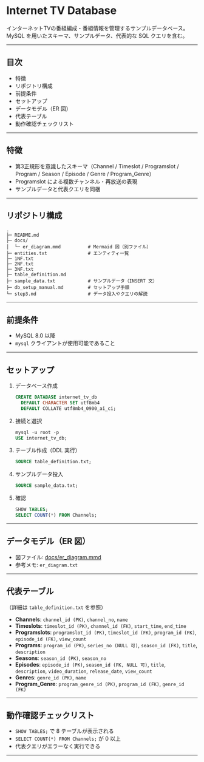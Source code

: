# Internet TV Database

インターネットTVの番組編成・番組情報を管理するサンプルデータベース。
MySQL を用いたスキーマ、サンプルデータ、代表的な SQL クエリを含む。

---

## 目次

* 特徴
* リポジトリ構成
* 前提条件
* セットアップ
* データモデル（ER 図）
* 代表テーブル
* 動作確認チェックリスト

---

## 特徴

* 第3正規形を意識したスキーマ（Channel / Timeslot / Programslot / Program / Season / Episode / Genre / Program\_Genre）
* Programslot による複数チャンネル・再放送の表現
* サンプルデータと代表クエリを同梱

---

## リポジトリ構成

```
.
├─ README.md
├─ docs/
│  └─ er_diagram.mmd          # Mermaid 図（別ファイル）
├─ entities.txt               # エンティティ一覧
├─ 1NF.txt
├─ 2NF.txt
├─ 3NF.txt                    
├─ table_definition.md       
├─ sample_data.txt            # サンプルデータ（INSERT 文）
├─ db_setup_manual.md         # セットアップ手順
└─ step3.md                   # データ投入やクエリの解説
```

---

## 前提条件

* MySQL 8.0 以降
* `mysql` クライアントが使用可能であること

---

## セットアップ

1. データベース作成

   ```sql
   CREATE DATABASE internet_tv_db
     DEFAULT CHARACTER SET utf8mb4
     DEFAULT COLLATE utf8mb4_0900_ai_ci;
   ```
2. 接続と選択

   ```sql
   mysql -u root -p
   USE internet_tv_db;
   ```
3. テーブル作成（DDL 実行）

   ```sql
   SOURCE table_definition.txt;
   ```
4. サンプルデータ投入

   ```sql
   SOURCE sample_data.txt;
   ```
5. 確認

   ```sql
   SHOW TABLES;
   SELECT COUNT(*) FROM Channels;
   ```

---

## データモデル（ER 図）

* 図ファイル: [docs/er\_diagram.mmd](docs/er_diagram.mmd)
* 参考メモ: `er_diagram.txt`

---

## 代表テーブル

（詳細は `table_definition.txt` を参照）

* **Channels**: `channel_id (PK)`, `channel_no`, `name`
* **Timeslots**: `timeslot_id (PK)`, `channel_id (FK)`, `start_time`, `end_time`
* **Programslots**: `programslot_id (PK)`, `timeslot_id (FK)`, `program_id (FK)`, `episode_id (FK)`, `view_count`
* **Programs**: `program_id (PK)`, `series_no (NULL 可)`, `season_id (FK)`, `title`, `description`
* **Seasons**: `season_id (PK)`, `season_no`
* **Episodes**: `episode_id (PK)`, `season_id (FK, NULL 可)`, `title`, `description`, `video_duration`, `release_date`, `view_count`
* **Genres**: `genre_id (PK)`, `name`
* **Program\_Genre**: `program_genre_id (PK)`, `program_id (FK)`, `genre_id (FK)`

---

## 動作確認チェックリスト

* `SHOW TABLES;` で 8 テーブルが表示される
* `SELECT COUNT(*) FROM Channels;` が 0 以上
* 代表クエリがエラーなく実行できる

---